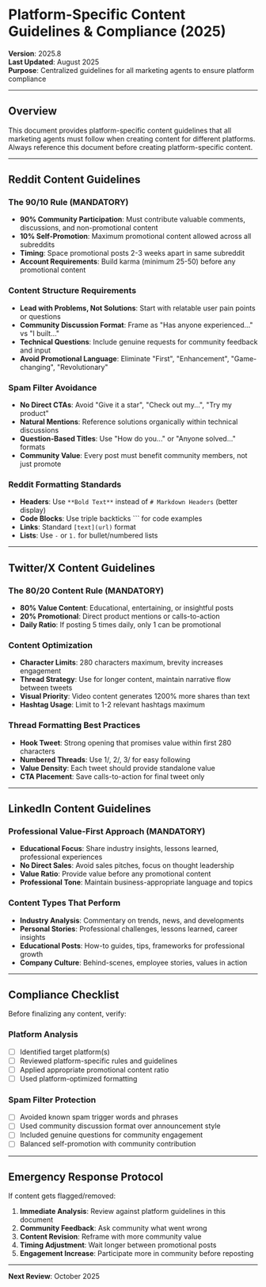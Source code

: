 # Platform-Specific Content Guidelines & Compliance (2025)

**Version**: 2025.8  
**Last Updated**: August 2025  
**Purpose**: Centralized guidelines for all marketing agents to ensure platform compliance

---

## Overview

This document provides platform-specific content guidelines that all marketing agents must follow when creating content for different platforms. Always reference this document before creating platform-specific content.

---

## Reddit Content Guidelines

### The 90/10 Rule (MANDATORY)
- **90% Community Participation**: Must contribute valuable comments, discussions, and non-promotional content
- **10% Self-Promotion**: Maximum promotional content allowed across all subreddits
- **Timing**: Space promotional posts 2-3 weeks apart in same subreddit
- **Account Requirements**: Build karma (minimum 25-50) before any promotional content

### Content Structure Requirements
- **Lead with Problems, Not Solutions**: Start with relatable user pain points or questions
- **Community Discussion Format**: Frame as "Has anyone experienced..." vs "I built..."
- **Technical Questions**: Include genuine requests for community feedback and input
- **Avoid Promotional Language**: Eliminate "First", "Enhancement", "Game-changing", "Revolutionary"

### Spam Filter Avoidance
- **No Direct CTAs**: Avoid "Give it a star", "Check out my...", "Try my product"
- **Natural Mentions**: Reference solutions organically within technical discussions
- **Question-Based Titles**: Use "How do you..." or "Anyone solved..." formats
- **Community Value**: Every post must benefit community members, not just promote

### Reddit Formatting Standards
- **Headers**: Use `**Bold Text**` instead of `# Markdown Headers` (better display)
- **Code Blocks**: Use triple backticks ``` for code examples
- **Links**: Standard `[text](url)` format
- **Lists**: Use `-` or `1.` for bullet/numbered lists

---

## Twitter/X Content Guidelines

### The 80/20 Content Rule (MANDATORY)
- **80% Value Content**: Educational, entertaining, or insightful posts
- **20% Promotional**: Direct product mentions or calls-to-action
- **Daily Ratio**: If posting 5 times daily, only 1 can be promotional

### Content Optimization
- **Character Limits**: 280 characters maximum, brevity increases engagement
- **Thread Strategy**: Use for longer content, maintain narrative flow between tweets
- **Visual Priority**: Video content generates 1200% more shares than text
- **Hashtag Usage**: Limit to 1-2 relevant hashtags maximum

### Thread Formatting Best Practices
- **Hook Tweet**: Strong opening that promises value within first 280 characters
- **Numbered Threads**: Use 1/, 2/, 3/ for easy following
- **Value Density**: Each tweet should provide standalone value
- **CTA Placement**: Save calls-to-action for final tweet only

---

## LinkedIn Content Guidelines

### Professional Value-First Approach (MANDATORY)
- **Educational Focus**: Share industry insights, lessons learned, professional experiences
- **No Direct Sales**: Avoid sales pitches, focus on thought leadership
- **Value Ratio**: Provide value before any promotional content
- **Professional Tone**: Maintain business-appropriate language and topics

### Content Types That Perform
- **Industry Analysis**: Commentary on trends, news, and developments
- **Personal Stories**: Professional challenges, lessons learned, career insights
- **Educational Posts**: How-to guides, tips, frameworks for professional growth
- **Company Culture**: Behind-scenes, employee stories, values in action

---

## Compliance Checklist

Before finalizing any content, verify:

### Platform Analysis
- [ ] Identified target platform(s)
- [ ] Reviewed platform-specific rules and guidelines
- [ ] Applied appropriate promotional content ratio
- [ ] Used platform-optimized formatting

### Spam Filter Protection
- [ ] Avoided known spam trigger words and phrases
- [ ] Used community discussion format over announcement style
- [ ] Included genuine questions for community engagement
- [ ] Balanced self-promotion with community contribution

---

## Emergency Response Protocol

If content gets flagged/removed:

1. **Immediate Analysis**: Review against platform guidelines in this document
2. **Community Feedback**: Ask community what went wrong
3. **Content Revision**: Reframe with more community value
4. **Timing Adjustment**: Wait longer between promotional posts
5. **Engagement Increase**: Participate more in community before reposting

---

**Next Review**: October 2025